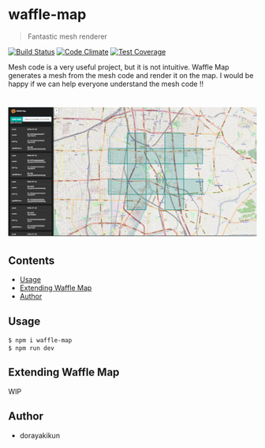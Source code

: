 # waffle-map

> Fantastic mesh renderer

[![Build Status](https://travis-ci.org/dorayakikun/waffle-map.svg?branch=master)](https://travis-ci.org/dorayakikun/waffle-map)
[![Code Climate](https://codeclimate.com/github/dorayakikun/waffle-map/badges/gpa.svg)](https://codeclimate.com/github/dorayakikun/waffle-map)
[![Test Coverage](https://codeclimate.com/github/dorayakikun/waffle-map/badges/coverage.svg)](https://codeclimate.com/github/dorayakikun/waffle-map/coverage)

Mesh code is a very useful project, but it is not intuitive. Waffle Map generates a mesh from the mesh code and render it on the map. I would be happy if we can help everyone understand the mesh code !!

# [![Waffle Map](media/header.png)](https://dorayakikun.github.io/waffle-map/)

## Contents

- [Usage](#usage)
- [Extending Waffle Map](#extending-waffle-map)
- [Author](#author)

## Usage

``` console
$ npm i waffle-map
$ npm run dev
```

## Extending Waffle Map

WIP

## Author
- dorayakikun